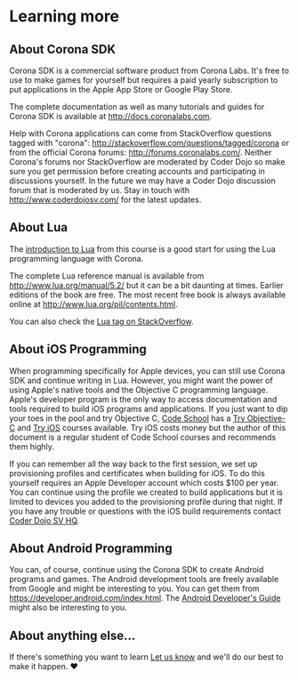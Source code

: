 # Learning more

## About Corona SDK

Corona SDK is a commercial software product from Corona Labs. It's free to use
to make games for yourself but requires a paid yearly subscription to put
applications in the Apple App Store or Google Play Store.

The complete documentation as well as many tutorials and guides for Corona SDK
is available at <http://docs.coronalabs.com>.

Help with Corona applications can come from StackOverflow questions tagged with
"corona": <http://stackoverflow.com/questions/tagged/corona> or from the
official Corona forums: <http://forums.coronalabs.com/>. Neither Corona's forums
nor StackOverflow are moderated by Coder Dojo so make sure you get permission
before creating accounts and participating in discussions yourself. In the
future we may have a Coder Dojo discussion forum that is moderated by us. Stay
in touch with <http://www.coderdojosv.com/> for the latest updates.

## About Lua
 
The [introduction to Lua][itl] from this course is a good start for using the
Lua programming language with Corona. 

The complete Lua reference manual is available from
<http://www.lua.org/manual/5.2/> but it can be a bit daunting at times. Earlier
editions of the book are free. The most recent free book is always available
online at <http://www.lua.org/pil/contents.html>.

You can also check the [Lua tag on StackOverflow][so-lua].

## About iOS Programming

When programming specifically for Apple devices, you can still use Corona SDK
and continue writing in Lua. However, you might want the power of using Apple's
native tools and the Objective C programming language.  Apple's developer
program is the only way to access documentation and tools required to build iOS
programs and applications. If you just want to dip your toes in the pool and try
Objective C, [Code School][] has a [Try Objective-C][] and [Try iOS][] courses
available. Try iOS costs money but the author of this document is a regular
student of Code School courses and recommends them highly.

If you can remember all the way back to the first session, we set up
provisioning profiles and certificates when building for iOS. To do this
yourself requires an Apple Developer account which costs $100 per year. You can
continue using the profile we created to build applications but it is limited to
devices you added to the provisioning profile during that night. If you have any
trouble or questions with the iOS build requirements contact [Coder Dojo SV
HQ][cdsv].

## About Android Programming

You can, of course, continue using the Corona SDK to create Android programs and
games. The Android development tools are freely available from Google and might
be interesting to you. You can get them from
<https://developer.android.com/index.html>. The [Android Developer's Guide][adg]
might also be interesting to you.

## About anything else...

If there's something you want to learn [Let us know][cdsv] and we'll do our best
to make it happen. :heart:
 
[itl]: http://coderdojosv.github.io/mobile-games/section-00/docs/introduction.html
[so-lua]: http://stackoverflow.com/questions/tagged/lua
[Code School]: https://www.codeschool.com/
[Try Objective-C]: https://www.codeschool.com/courses/try-objective-c
[Try iOS]: https://www.codeschool.com/courses/try-ios
[cdsv]: mailto:siliconvalley@coderdojo.com
[adg]: http://developer.android.com/guide/components/index.html


